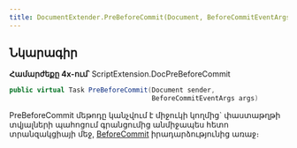 ```yaml
---
title: DocumentExtender.PreBeforeCommit(Document, BeforeCommitEventArgs) մեթոդ
---
```


## Նկարագիր

**Համարժեքը 4x-ում՝** ScriptExtension.DocPreBeforeCommit

```c#
public virtual Task PreBeforeCommit(Document sender, 
                                    BeforeCommitEventArgs args)
```

PreBeforeCommit մեթոդը կանչվում է միջուկի կողմից` փաստաթղթի տվյալների պահոցում գրանցումից անմիջապես հետո տրանզակցիայի մեջ, [BeforeCommit](https://armsoft.github.io/as4x-docs/HTM/ProgrGuide/ScriptProcs/BeforeCommit.html) իրադարձությունից առաջ։
